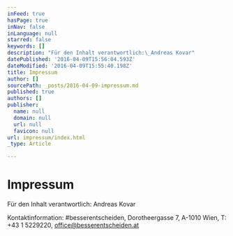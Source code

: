 ```yaml
---
inFeed: true
hasPage: true
inNav: false
inLanguage: null
starred: false
keywords: []
description: "Für den Inhalt verantwortlich:\_Andreas Kovar"
datePublished: '2016-04-09T15:56:04.593Z'
dateModified: '2016-04-09T15:55:40.198Z'
title: Impressum
author: []
sourcePath: _posts/2016-04-09-impressum.md
published: true
authors: []
publisher:
  name: null
  domain: null
  url: null
  favicon: null
url: impressum/index.html
_type: Article

---
```

# Impressum

Für den Inhalt verantwortlich: Andreas Kovar

Kontaktinformation: \#besserentscheiden, Dorotheergasse 7,  A-1010 Wien, T: +43 1 5229220, office@besserentscheiden.at

[][0]

[0]: mailto:office@besserentscheiden.at